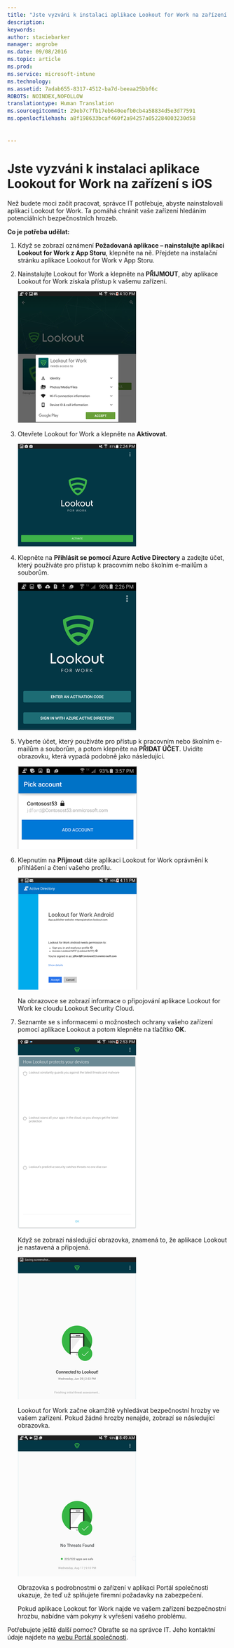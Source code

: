 ```yaml
---
title: "Jste vyzváni k instalaci aplikace Lookout for Work na zařízení s iOS | Microsoft Intune"
description: 
keywords: 
author: staciebarker
manager: angrobe
ms.date: 09/08/2016
ms.topic: article
ms.prod: 
ms.service: microsoft-intune
ms.technology: 
ms.assetid: 7adab655-8317-4512-ba7d-beeaa25bbf6c
ROBOTS: NOINDEX,NOFOLLOW
translationtype: Human Translation
ms.sourcegitcommit: 29eb7c7fb17eb640eefb0cb4a58834d5e3d77591
ms.openlocfilehash: a8f198633bcaf460f2a94257a052284003230d58


---
```


# Jste vyzváni k instalaci aplikace Lookout for Work na zařízení s iOS

Než budete moci začít pracovat, správce IT potřebuje, abyste nainstalovali aplikaci Lookout for Work. Ta pomáhá chránit vaše zařízení hledáním potenciálních bezpečnostních hrozeb.


**Co je potřeba udělat:**

1.  Když se zobrazí oznámení **Požadovaná aplikace – nainstalujte aplikaci Lookout for Work z App Storu**, klepněte na ně. Přejdete na instalační stránku aplikace Lookout for Work v App Storu.

2.  Nainstalujte Lookout for Work a klepněte na **PŘIJMOUT**, aby aplikace Lookout for Work získala přístup k vašemu zařízení.

    ![klepnutím na přijmout umožněte aplikaci Lookout for Work přístup k vašemu zařízení](./media/lookout-accept-store-permissions-android.png)

3. Otevřete Lookout for Work a klepněte na **Aktivovat**.

    ![otevřete Lookout for Work a klepněte na Aktivovat](./media/lookout-activate-button-android.png)

4. Klepněte na **Přihlásit se pomocí Azure Active Directory** a zadejte účet, který používáte pro přístup k pracovním nebo školním e-mailům a souborům.

    ![přihlaste se pomocí svého pracovního nebo školního účtu](./media/lookout-sign-in-azure-android.png)

5. Vyberte účet, který používáte pro přístup k pracovním nebo školním e-mailům a souborům, a potom klepněte na **PŘIDAT ÚČET**. Uvidíte obrazovku, která vypadá podobně jako následující.

    ![zadejte svůj pracovní nebo školní účet a klepněte na Přidat účet](./media/lookout-pick-account-android.png)

6. Klepnutím na **Přijmout** dáte aplikaci Lookout for Work oprávnění k přihlášení a čtení vašeho profilu.

    ![klepnutím na Přijmout dáte aplikaci Lookout for Work oprávnění k přihlášení a čtení vašeho profilu](./media/lookout-needs-permission-to-view-profile-android.png)

    Na obrazovce se zobrazí informace o připojování aplikace Lookout for Work ke cloudu Lookout Security Cloud.

7. Seznamte se s informacemi o možnostech ochrany vašeho zařízení pomocí aplikace Lookout a potom klepněte na tlačítko **OK**.

    ![seznamte se s informacemi o možnostech ochrany vašeho zařízení pomocí aplikace Lookout for Work](./media/lookout-how-it-protects-your-device-android.png)

    Když se zobrazí následující obrazovka, znamená to, že aplikace Lookout je nastavená a připojená.

    ![jste připojeni k aplikaci Lookout for Work](./media/lookout-you-are-now-connected-android.png)

    Lookout for Work začne okamžitě vyhledávat bezpečnostní hrozby ve vašem zařízení. Pokud žádné hrozby nenajde, zobrazí se následující obrazovka.

    ![Aplikace Lookout for Work nenašla žádné bezpečnostní hrozby.](./media/lookout-scan-no-threats-found-android.png)

    Obrazovka s podrobnostmi o zařízení v aplikaci Portál společnosti ukazuje, že teď už splňujete firemní požadavky na zabezpečení.

    Pokud aplikace Lookout for Work najde ve vašem zařízení bezpečnostní hrozbu, nabídne vám pokyny k vyřešení vašeho problému.

Potřebujete ještě další pomoc? Obraťte se na správce IT. Jeho kontaktní údaje najdete na [webu Portál společnosti](http://portal.manage.microsoft.com).






<!--HONumber=Oct16_HO2-->


